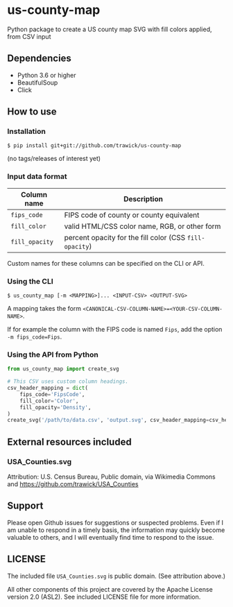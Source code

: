 # us-county-map

Python package to create a US county map SVG with fill colors applied, from CSV input

## Dependencies

* Python 3.6 or higher
* BeautifulSoup
* Click

## How to use

### Installation

```shell
$ pip install git+git://github.com/trawick/us-county-map
```

(no tags/releases of interest yet)

### Input data format

| Column name | Description |
| ------------- | ------------- |
| `fips_code` | FIPS code of county or county equivalent |
| `fill_color` | valid HTML/CSS color name, RGB, or other form |
| `fill_opacity` | percent opacity for the fill color (CSS `fill-opacity`) | 

Custom names for these columns can be specified on the CLI or API.

### Using the CLI

```shell
$ us_county_map [-m <MAPPING>]... <INPUT-CSV> <OUTPUT-SVG>
```

A mapping takes the form `<CANONICAL-CSV-COLUMN-NAME>=<YOUR-CSV-COLUMN-NAME>`.

If for example the column with the FIPS code is named `Fips`, add the option `-m fips_code=Fips`.

### Using the API from Python

```python
from us_county_map import create_svg

# This CSV uses custom column headings. 
csv_header_mapping = dict(
    fips_code='FipsCode',
    fill_color='Color',
    fill_opacity='Density',
)
create_svg('/path/to/data.csv', 'output.svg', csv_header_mapping=csv_header_mapping)
```

## External resources included

### USA_Counties.svg

Attribution: U.S. Census Bureau, Public domain, via Wikimedia Commons and https://github.com/trawick/USA_Counties

## Support

Please open Github issues for suggestions or suspected problems.  Even if I am
unable to respond in a timely basis, the information may quickly become valuable
to others, and I will eventually find time to respond to the issue.

## LICENSE

The included file `USA_Counties.svg` is public domain.  (See attribution above.)

All other components of this project are covered by the Apache License version 2.0 (ASL2).
See included LICENSE file for more information.
